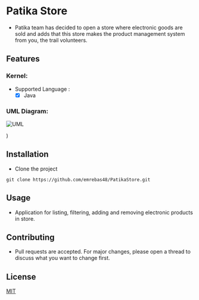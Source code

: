 # Patika Store
- Patika team has decided to open a store where electronic goods are sold and adds that this store makes the product management system from you, the trail volunteers.

## Features
### Kernel:
- Supported Language : 
  - [x] Java
### UML Diagram:
![UML](https://user-images.githubusercontent.com/82665803/202872605-dd3fff88-6e2f-47f5-b1d8-5332f02d2d09.png)

)


## Installation
- Clone the project
```
git clone https://github.com/emrebas48/PatikaStore.git
```



## Usage
- Application for listing, filtering, adding and removing electronic products in store.


## Contributing
- Pull requests are accepted. For major changes, please open a thread to discuss what you want to change first.


## License
[MIT](https://choosealicense.com/licenses/mit/)
